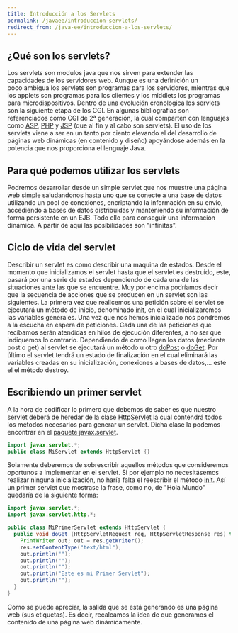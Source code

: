 ```yaml
---
title: Introducción a los Servlets
permalink: /javaee/introduccion-servlets/
redirect_from: /java-ee/introduccion-a-los-servlets/
---
```


## ¿Qué son los servlets?

Los servlets son modulos java que nos sirven para extender las capacidades de los servidores web. Aunque es una definición un poco ambigua los servlets son programas para los servidores, mientras que los applets son programas para los clientes y los middlets los programas para microdispositivos. Dentro de una evolución cronologica los servlets son la siguiente etapa de los CGI. En algunas bibliografias son referenciados como CGI de 2ª generación, la cual comparten con lenguajes como [ASP][1], [PHP][2] y [JSP][3] (que al fin y al cabo son servlets). El uso de los servlets viene a ser en un tanto por ciento elevando el del desarrollo de páginas web dinámicas (en contenido y diseño) apoyándose además en la potencia que nos proporciona el lenguaje Java.

## Para qué podemos utilizar los servlets

Podremos desarrollar desde un simple servlet que nos muestre una página web simple saludandonos hasta uno que se conecte a una base de datos utilizando un pool de conexiones, encriptando la información en su envio, accediendo a bases de datos distribuidas y manteniendo su información de forma persistente en un EJB. Todo ello para conseguir una información dinámica. A partir de aqui las posibilidades son "infinitas".

## Ciclo de vida del servlet

Describir un servlet es como describir una maquina de estados. Desde el momento que inicializamos el servlet hasta que el servlet es destruido, este, pasará por una serie de estados dependiendo de cada una de las situaciones ante las que se encuentre. Muy por encima podríamos decir que la secuencia de acciones que se producen en un servlet son las siguientes. La primera vez que realicemos una petición sobre el servlet se ejecutará un método de inicio, denominado [init][4], en el cual inicializaremos las variables generales. Una vez que nos hemos inicializado nos pondremos a la escucha en espera de peticiones. Cada una de las peticiones que recibamos serán atendidas en hilos de ejecución diferentes, a no ser que indiquemos lo contrario. Dependiendo de como llegen los datos (mediante post o get) al servlet se ejecutará un método u otro [doPost][5] o [doGet][6]. Por último el servlet tendrá un estado de finalización en el cual eliminará las variables creadas en su inicialización, conexiones a bases de datos,... este el el método destroy.

## Escribiendo un primer servlet

A la hora de codificar lo primero que debemos de saber es que nuestro servlet deberá de heredar de la clase [HttpServlet][7] la cual contendrá todos los métodos necesarios para generar un servlet. Dicha clase la podemos encontrar en el [paquete javax.servlet][8].

~~~java
import javax.servlet.*;
public class MiServlet extends HttpServlet {}
~~~

Solamente deberemos de sobrescribir aquellos métodos que consideremos oportunos a implementar en el servlet. Si por ejemplo no necesitásemos realizar ninguna inicialización, no haría falta el reescribir el método [init][4]. Así un primer servlet que mostrase la frase, como no, de "Hola Mundo" quedaría de la siguiente forma:

~~~java
import javax.servlet.*;
import javax.servlet.http.*;

public class MiPrimerServlet extends HttpServlet {
  public void doGet (HttpServletRequest req, HttpServletResponse res) throws ServletException, IOException {
    PrintWriter out; out = res.getWriter();
    res.setContentType("text/html");
    out.println("");
    out.println("");
    out.println("");
    out.println("Este es mi Primer Servlet");
    out.println("");
  }
}
~~~

Como se puede apreciar, la salida que se está generando es una página web (sus etiquetas). Es decir, recalcamos la idea de que generamos el contenido de una página web dinámicamente.

 [1]: http://www.manualweb.net/tutorial-asp/ "ASP"
 [2]: http://www.manualweb.net/tutorial-php/ "PHP"
 [3]: http://www.manualweb.net/tutorial-jsp/ "JSP"
 [4]: http://www.w3api.com/wiki/Java:Servlet.init() "init()"
 [5]: http://w3api.com/wiki/Java:HttpServlet.doPost() "doPost()"
 [6]: http://www.w3api.com/wiki/Java:HttpServlet.doGet() "doGet()"
 [7]: http://www.w3api.com/wiki/Java:HttpServlet "HttpServlet"
 [8]: http://w3api.com/wiki/Categor%C3%ADa:Java_Servlet "javax.servlet"
